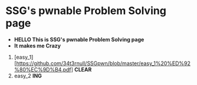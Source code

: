 # SSG's pwnable Problem Solving page
* __HELLO This is SSG's pwnable Problem Solving page__
* __It makes me Crazy__

1. [easy_1][https://github.com/34t3rnull/SSGpwn/blob/master/easy_1%20%ED%92%80%EC%9D%B4.pdf] __CLEAR__
2. easy_2 __ING__

